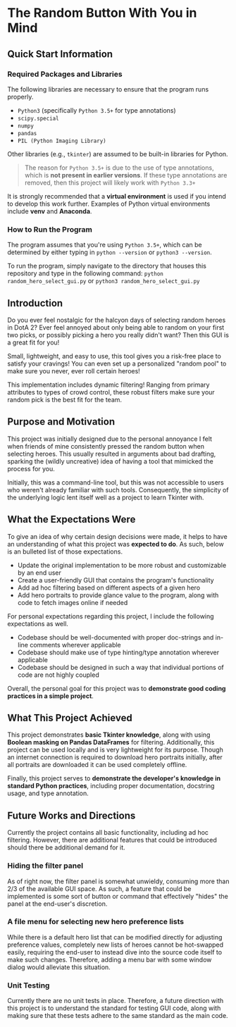 # The Random Button With You in Mind
## Quick Start Information
### Required Packages and Libraries

The following libraries are necessary to ensure that the program runs properly.

- `Python3` (specifically `Python 3.5+` for type annotations)
- `scipy.special`
- `numpy`
- `pandas`
- `PIL (Python Imaging Library)`

Other libraries (e.g., `tkinter`) are assumed to be built-in libraries for Python.

> The reason for `Python 3.5+` is due to the use of type annotations, which is **not present in earlier versions**. If these type annotations are removed, then this project will likely work with `Python 3.3+`

It is strongly recommended that a **virtual environment** is used if you intend to develop this work further. Examples of Python virtual environments include **venv** and **Anaconda**.

### How to Run the Program

The program assumes that you're using `Python 3.5+`, which can be determined by either typing in `python --version` or `python3 --version`.

To run the program, simply navigate to the directory that houses this repository and type in the following command: `python random_hero_select_gui.py` or `python3 random_hero_select_gui.py`

## Introduction

Do you ever feel nostalgic for the halcyon days of selecting random heroes in DotA 2? Ever feel annoyed about only being able to random on your first two picks, or possibly picking a hero you really didn't want? Then this GUI is a great fit for you!

Small, lightweight, and easy to use, this tool gives you a risk-free place to satisfy your cravings! You can even set up a personalized "random pool" to make sure you never, ever roll certain heroes!

This implementation includes dynamic filtering! Ranging from primary attributes to types of crowd control, these robust filters make sure your random pick is the best fit for the team.

## Purpose and Motivation

This project was initially designed due to the personal annoyance I felt when friends of mine consistently pressed the random button when selecting heroes. This usually resulted in arguments about bad drafting, sparking the (wildly uncreative) idea of having a tool that mimicked the process for you.

Initially, this was a command-line tool, but this was not accessible to users who weren't already familiar with such tools. Consequently, the simplicity of the underlying logic lent itself well as a project to learn Tkinter with.

## What the Expectations Were


To give an idea of why certain design decisions were made, it helps to have an understanding of what this project was **expected to do**. As such, below is an bulleted list of those expectations.

- Update the original implementation to be more robust and customizable by an end user
- Create a user-friendly GUI that contains the program's functionality
- Add ad hoc filtering based on different aspects of a given hero
- Add hero portraits to provide glance value to the program, along with code to fetch images online if needed

For personal expectations regarding this project, I include the following expectations as well.

- Codebase should be well-documented with proper doc-strings and in-line comments wherever applicable
- Codebase should make use of type hinting/type annotation wherever applicable
- Codebase should be designed in such a way that individual portions of code are not highly coupled

Overall, the personal goal for this project was to **demonstrate good coding practices in a simple project**.

## What This Project Achieved
This project demonstrates **basic Tkinter knowledge**, along with using **Boolean masking on Pandas DataFrames** for filtering.
Additionally, this project can be used locally and is very lightweight for its purpose. Though an internet connection is required to download
hero portraits initially, after all portraits are downloaded it can be used completely offline.

Finally, this project serves to **demonstrate the developer's knowledge in standard Python practices**, including proper documentation, docstring usage, and type annotation.

## Future Works and Directions

Currently the project contains all basic functionality, including ad hoc filtering. However, there are additional features that could be introduced should there be additional demand for it.

### Hiding the filter panel

As of right now, the filter panel is somewhat unwieldy, consuming more than 2/3 of the available GUI space. As such, a feature that could be implemented is some sort of button or command that effectively "hides" the panel at the end-user's discretion.

### A file menu for selecting new hero preference lists

While there is a default hero list that can be modified directly for adjusting preference values, completely new lists of heroes cannot be hot-swapped easily, requiring the end-user to instead dive into the source code itself to make such changes. Therefore, adding a menu bar with some window dialog would alleviate this situation.

### Unit Testing

Currently there are no unit tests in place. Therefore, a future direction with this project is to understand the standard for testing GUI code, along with making sure that these tests adhere to the same standard as the main code.
